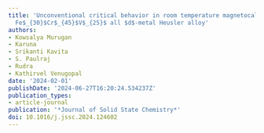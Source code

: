 ```yaml
---
title: 'Unconventional critical behavior in room temperature magnetocaloric material:
  Fe$_{30}$Cr$_{45}$V$_{25}$ all $d$-metal Heusler alloy'
authors:
- Kowsalya Murugan
- Karuna
- Srikanti Kavita
- S. Paulraj
- Rudra
- Kathirvel Venugopal
date: '2024-02-01'
publishDate: '2024-06-27T16:20:24.534237Z'
publication_types:
- article-journal
publication: '*Journal of Solid State Chemistry*'
doi: 10.1016/j.jssc.2024.124602
---
```

